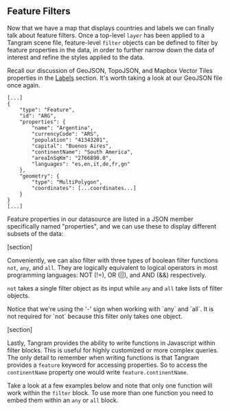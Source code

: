 ## Feature Filters

Now that we have a map that displays countries and labels we can finally talk about feature filters. Once a top-level `layer` has been applied to a Tangram scene file, feature-level `filter` objects can be defined to filter by feature properties in the data, in order to further narrow down the data of interest and refine the styles applied to the data.

Recall our discussion of GeoJSON, TopoJSON, and Mapbox Vector Tiles properties in the <a href="/#/styling/labels">Labels</a> section. It's worth taking a look at our GeoJSON file once again.

<pre><code class="language-json">[...]
{
	"type": "Feature",
	"id": "ARG",
	"properties": {
		"name": "Argentina",
        "currencyCode": "ARS",
        "population": "41343201",
        "capital": "Buenos Aires",
        "continentName": "South America",
        "areaInSqKm": "2766890.0",
        "languages": "es,en,it,de,fr,gn"
	},
	"geometry": {
		"type": "MultiPolygon",
		"coordinates": [...coordinates...]
	}
}
[...]
</pre></code>

Feature properties in our datasource are listed in a JSON member specifically named "properties", and we can use these to display different subsets of the data:

[section]

Conveniently, we can also filter with three types of boolean filter functions `not`, `any`, and `all`. They are logically equivalent to logical operators in most programming languages: NOT (!=), OR (||), and AND (&&) respectively.

`not` takes a single filter object as its input while `any` and `all` take lists of filter objects.

<div class='alert-message'>
Notice that we're using the '-' sign when working with `any` and `all`. It is not required for `not` because this filter only takes one object.
</div>

[section]

Lastly, Tangram provides the ability to write functions in Javascript within filter blocks. This is useful for highly customized or more complex queries. The only detail to remember when writing functions is that Tangram provides a `feature` keyword for accessing properties. So to access the `continentName` property one would write `feature.continentName`.

Take a look at a few examples below and note that only one function will work within the `filter` block. To use more than one function you need to embed them within an `any` or `all` block.
